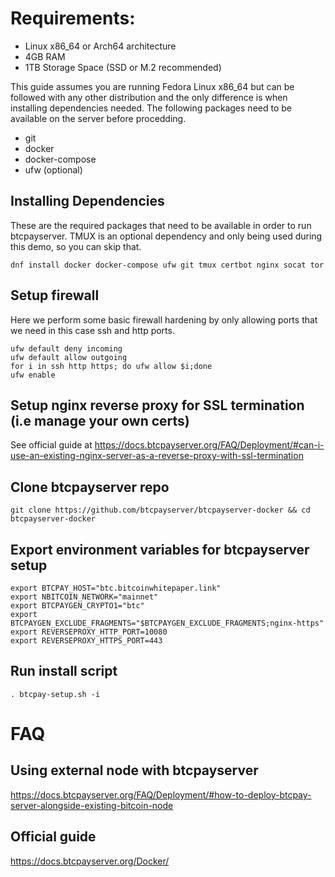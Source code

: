 # Requirements:
 - Linux x86_64 or Arch64 architecture
 - 4GB RAM
 - 1TB Storage Space (SSD or M.2 recommended)

This guide assumes you are running Fedora Linux x86_64 but can be followed with any other distribution and the only difference is 
when installing dependencies needed. The following packages need to be available on the server before procedding.
 * git
 * docker
 * docker-compose
 * ufw (optional)

## Installing Dependencies
These are the required packages that need to be available in order to run btcpayserver. TMUX is an optional dependency and only being
used during this demo, so you can skip that.

`dnf install docker docker-compose ufw git tmux certbot nginx socat tor`

## Setup firewall
Here we perform some basic firewall hardening by only allowing ports that we need in this case ssh and http ports.

```
ufw default deny incoming
ufw default allow outgoing
for i in ssh http https; do ufw allow $i;done
ufw enable
```

## Setup nginx reverse proxy for SSL termination (i.e manage your own certs)
See official guide at https://docs.btcpayserver.org/FAQ/Deployment/#can-i-use-an-existing-nginx-server-as-a-reverse-proxy-with-ssl-termination

## Clone btcpayserver repo
`git clone https://github.com/btcpayserver/btcpayserver-docker && cd btcpayserver-docker`

## Export environment variables for btcpayserver setup

```
export BTCPAY_HOST="btc.bitcoinwhitepaper.link"
export NBITCOIN_NETWORK="mainnet"
export BTCPAYGEN_CRYPTO1="btc"
export BTCPAYGEN_EXCLUDE_FRAGMENTS="$BTCPAYGEN_EXCLUDE_FRAGMENTS;nginx-https"
export REVERSEPROXY_HTTP_PORT=10080
export REVERSEPROXY_HTTPS_PORT=443
```

## Run install script
`. btcpay-setup.sh -i`

# FAQ

## Using external node with btcpayserver 
https://docs.btcpayserver.org/FAQ/Deployment/#how-to-deploy-btcpay-server-alongside-existing-bitcoin-node

## Official guide
https://docs.btcpayserver.org/Docker/